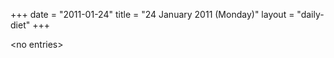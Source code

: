 +++
date = "2011-01-24"
title = "24 January 2011 (Monday)"
layout = "daily-diet"
+++


\<no entries\>